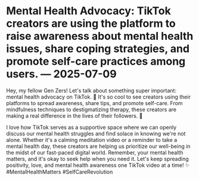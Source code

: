 # Mental Health Advocacy: TikTok creators are using the platform to raise awareness about mental health issues, share coping strategies, and promote self-care practices among users. — 2025-07-09

Hey, my fellow Gen Zers! Let's talk about something super important: mental health advocacy on TikTok. 💭 It's so cool to see creators using their platforms to spread awareness, share tips, and promote self-care. From mindfulness techniques to destigmatizing therapy, these creators are making a real difference in the lives of their followers. 🌟

I love how TikTok serves as a supportive space where we can openly discuss our mental health struggles and find solace in knowing we're not alone. Whether it's a calming meditation video or a reminder to take a mental health day, these creators are helping us prioritize our well-being in the midst of our fast-paced digital world. Remember, your mental health matters, and it's okay to seek help when you need it. Let's keep spreading positivity, love, and mental health awareness one TikTok video at a time! ✨ #MentalHealthMatters #SelfCareRevolution